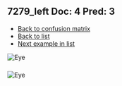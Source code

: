## 7279_left Doc: 4 Pred: 3
- [Back to confusion matrix](https://github.com/juliandewit/kaggle_retinopathy/blob/master/matrix.md)
- [Back to list](https://github.com/juliandewit/kaggle_retinopathy/blob/master/lists/43/list.md)
- [Next example in list](https://github.com/juliandewit/kaggle_retinopathy/blob/master/lists/43/73/7398_left.md)

![Eye](https://retinopaty.blob.core.windows.net/size1024/7279_left_4.jpeg)

### 

![Eye]()
